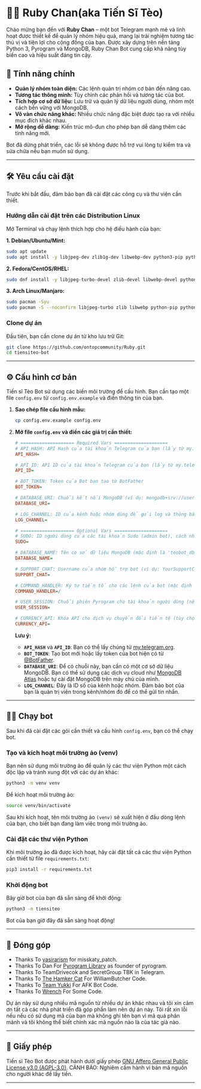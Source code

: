 # 👨‍🔬 Ruby Chan(aka Tiến Sĩ Tèo)

Chào mừng bạn đến với **Ruby Chan** – một bot Telegram mạnh mẽ và linh hoạt được thiết kế để quản lý nhóm hiệu quả, mang lại trải nghiệm tương tác thú vị và tiện lợi cho cộng đồng của bạn. Được xây dựng trên nền tảng Python 3, Pyrogram và MongoDB, Ruby Chan Bot cung cấp khả năng tùy biến cao và hiệu suất đáng tin cậy.

## 🚀 Tính năng chính

  * **Quản lý nhóm toàn diện:** Các lệnh quản trị nhóm cơ bản đến nâng cao.
  * **Tương tác thông minh:** Tùy chỉnh các phản hồi và tương tác của bot.
  * **Tích hợp cơ sở dữ liệu:** Lưu trữ và quản lý dữ liệu người dùng, nhóm một cách bền vững với MongoDB.
  * **Vô vàn chức năng khác:** Nhiều chức năng đặc biệt được tạo ra với nhiều mục đích khác nhau.
  * **Mở rộng dễ dàng:** Kiến trúc mô-đun cho phép bạn dễ dàng thêm các tính năng mới.

Bot đã dừng phát triển, các lỗi sẽ không được hỗ trợ vui lòng tự kiểm tra và sửa chữa nếu bạn muốn sử dụng.

-----

## 🛠️ Yêu cầu cài đặt

Trước khi bắt đầu, đảm bảo bạn đã cài đặt các công cụ và thư viện cần thiết.

### Hướng dẫn cài đặt trên các Distribution Linux

Mở Terminal và chạy lệnh thích hợp cho hệ điều hành của bạn:

**1. Debian/Ubuntu/Mint:**

```bash
sudo apt update
sudo apt install -y libjpeg-dev zlib1g-dev libwebp-dev python3-pip python3-lxml git wget curl ffmpeg locales tzdata neofetch mediainfo speedtest-cli
```

**2. Fedora/CentOS/RHEL:**

```bash
sudo dnf install -y libjpeg-turbo-devel zlib-devel libwebp-devel python3-pip python3-lxml git wget curl ffmpeg locales tzdata neofetch mediainfo speedtest-cli
```

**3. Arch Linux/Manjaro:**

```bash
sudo pacman -Syu
sudo pacman -S --noconfirm libjpeg-turbo zlib libwebp python-pip python-lxml git wget curl ffmpeg locales tzdata neofetch mediainfo speedtest-cli
```

### Clone dự án

Đầu tiên, bạn cần clone dự án từ kho lưu trữ Git:

```bash
git clone https://github.com/ontopcommunity/Ruby.git
cd tiensiteo-bot
```

-----

## ⚙️ Cấu hình cơ bản

Tiến sĩ Tèo Bot sử dụng các biến môi trường để cấu hình. Bạn cần tạo một file `config.env` từ `config.env.example` và điền thông tin của bạn.

1.  **Sao chép file cấu hình mẫu:**

    ```bash
    cp config.env.example config.env
    ```

2.  **Mở file `config.env` và điền các giá trị cần thiết:**

    ```ini
    # ==================== Required Vars ====================
    # API_HASH: API Hash của tài khoản Telegram của bạn (lấy từ my.telegram.org)
    API_HASH=

    # API_ID: API ID của tài khoản Telegram của bạn (lấy từ my.telegram.org)
    API_ID=

    # BOT_TOKEN: Token của Bot bạn tạo từ BotFather
    BOT_TOKEN=

    # DATABASE_URI: Chuỗi kết nối MongoDB (ví dụ: mongodb+srv://user:pass@cluster.mongodb.net/dbname)
    DATABASE_URI=

    # LOG_CHANNEL: ID của kênh hoặc nhóm dùng để gửi log và thông báo của bot (ví dụ: -1001234567890)
    LOG_CHANNEL=

    # ==================== Optional Vars ====================
    # SUDO: ID người dùng của các tài khoản Sudo (admin bot), cách nhau bằng dấu cách (ví dụ: 123456789 987654321)
    SUDO=

    # DATABASE_NAME: Tên cơ sở dữ liệu MongoDB (mặc định là 'teobot_db')
    DATABASE_NAME=

    # SUPPORT_CHAT: Username của nhóm hỗ trợ bot (ví dụ: YourSupportChat)
    SUPPORT_CHAT=

    # COMMAND_HANDLER: Ký tự tiền tố cho các lệnh của bot (mặc định là '/')
    COMMAND_HANDLER=/

    # USER_SESSION: Chuỗi phiên Pyrogram cho tài khoản người dùng (nếu bot cần tương tác dưới dạng người dùng)
    USER_SESSION=

    # CURRENCY_API: Khóa API cho dịch vụ chuyển đổi tiền tệ (tùy chọn)
    CURRENCY_API=
    ```

    **Lưu ý:**

      * **`API_HASH`** và **`API_ID`**: Bạn có thể lấy chúng từ [my.telegram.org](https://my.telegram.org/).
      * **`BOT_TOKEN`**: Tạo bot mới hoặc lấy token của bot hiện có từ [@BotFather](https://t.me/BotFather).
      * **`DATABASE_URI`**: Để có chuỗi này, bạn cần có một cơ sở dữ liệu MongoDB. Bạn có thể sử dụng các dịch vụ cloud như [MongoDB Atlas](https://www.mongodb.com/cloud/atlas) hoặc tự cài đặt MongoDB trên máy chủ của mình.
      * **`LOG_CHANNEL`**: Đây là ID số của kênh hoặc nhóm. Đảm bảo bot của bạn là quản trị viên trong kênh/nhóm đó để có thể gửi tin nhắn.

-----

## 🏃‍♂️ Chạy bot

Sau khi đã cài đặt các gói cần thiết và cấu hình `config.env`, bạn có thể chạy bot.


### Tạo và kích hoạt môi trường ảo (venv)

Bạn nên sử dụng môi trường ảo để quản lý các thư viện Python một cách độc lập và tránh xung đột với các dự án khác:

```bash
python3 -m venv venv
```

Để kích hoạt môi trường ảo:

```bash
source venv/bin/activate
```

Sau khi kích hoạt, tên môi trường ảo `(venv)` sẽ xuất hiện ở đầu dòng lệnh của bạn, cho biết bạn đang làm việc trong môi trường ảo.

### Cài đặt các thư viện Python

Khi môi trường ảo đã được kích hoạt, hãy cài đặt tất cả các thư viện Python cần thiết từ file `requirements.txt`:

```bash
pip3 install -r requirements.txt
```

### Khởi động bot

Bây giờ bot của bạn đã sẵn sàng để khởi động:

```bash
python3 -m tiensiteo
```

Bot của bạn giờ đây đã sẵn sàng hoạt động\!

-----

## 🤝 Đóng góp

 - Thanks To [yasirarism](https://github.com/yasirarism) for misskaty_patch.
 - Thanks To Dan For [Pyrogram Library](https://github.com/pyrogram/pyrogram) as founder of pyrogram.
 - Thanks To TeamDrivecok and SecretGroup TBK in Telegram.
 - Thanks To [The Hamker Cat](https://github.com/TheHamkerCat) For WilliamButcher Code.
 - Thanks To [Team Yukki](https://github.com/TeamYukki) For AFK Bot Code.
 - Thanks To [Wrench](https://github.com/EverythingSuckz) For Some Code.

Dự án này sử dụng nhiều mã nguồn từ nhiều dự án khác nhau và tôi xin cảm ơn tất cả các nhà phát triển đã góp phần làm nên dự án này. Tôi rất xin lỗi nếu nếu có sử dụng mã của bạn mà không ghi tên bạn vì mã quá phân mảnh và tôi không thể biết chính xác mã nguồn nào là của tác giả nào.

-----

## 📜 Giấy phép

Tiến sĩ Tèo Bot được phát hành dưới giấy phép [GNU Affero General Public License v3.0 (AGPL-3.0)](https://www.gnu.org/licenses/agpl-3.0.html). CẢNH BÁO: Nghiêm cấm hành vi bán mã nguồn cho người khác để lấy tiền.

-----
